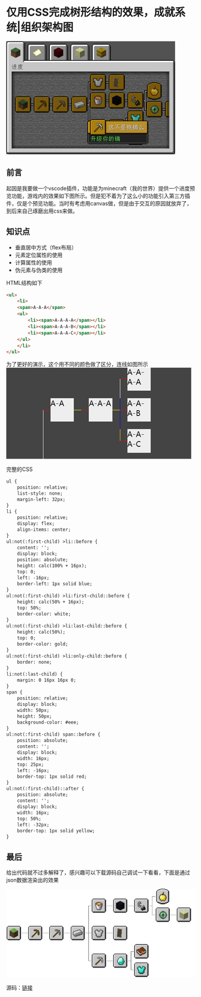 # 仅用CSS完成树形结构的效果，成就系统|组织架构图

![advancement](./assets/advancement.png)

## 前言
起因是我要做一个vscode插件，功能是为minecraft（我的世界）提供一个进度预览功能，游戏内的效果如下图所示。但是犯不着为了这么小的功能引入第三方插件，仅是个预览功能。当时有考虑用canvas做，但是由于交互的原因就放弃了，到后来自己琢磨出用css来做。

## 知识点

- 垂直居中方式（flex布局）
- 元素定位属性的使用
- 计算属性的使用
- 伪元素与伪类的使用

HTML结构如下
``` HTML
<ul>
    <li>
    <span>A-A-A</span>
    <ul>
        <li><span>A-A-A-A</span></li>
        <li><span>A-A-A-B</span></li>
        <li><span>A-A-A-C</span></li>
    </ul>
    </li>
</ul>
```

为了更好的演示，这个用不同的颜色做了区分，连线如图所示
![1590851820926](assets/1590851820926.png)

完整的CSS
```
ul {
    position: relative;
    list-style: none;
    margin-left: 32px;
}
li {
    position: relative;
    display: flex;
    align-items: center;
}
ul:not(:first-child) >li::before {
    content: '';
    display: block;
    position: absolute;
    height: calc(100% + 16px);
    top: 0;
    left: -16px;
    border-left: 1px solid blue;
}
ul:not(:first-child) >li:first-child::before {
    height: calc(50% + 16px);
    top: 50%;
    border-color: white;
}
ul:not(:first-child) >li:last-child::before {
    height: calc(50%);
    top: 0;
    border-color: gold;
}
ul:not(:first-child) >li:only-child::before {
    border: none;
}
li:not(:last-child) {
    margin: 0 16px 16px 0;
}
span {
    position: relative;
    display: block;
    width: 50px;
    height: 50px;
    background-color: #eee;
}
ul:not(:first-child) span::before {
    position: absolute;
    content: '';
    display: block;
    width: 16px;
    top: 25px;
    left: -16px;
    border-top: 1px solid red;
}
ul:not(:first-child)::after {
    position: absolute;
    content: '';
    display: block;
    width: 16px;
    top: 50%;
    left: -32px;
    border-top: 1px solid yellow;
} 
```

## 最后
给出代码就不过多解释了，感兴趣可以下载源码自己调试一下看看，下面是通过json数据渲染出的效果

![mc](./assets/mc.png)

源码：[链接](https://github.com/haima16/JavaScript-Case/tree/master/stage-1/树形结构)